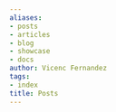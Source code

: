 ```yaml
---
aliases:
- posts
- articles
- blog
- showcase
- docs
author: Vicenc Fernandez
tags:
- index
title: Posts
---
```

